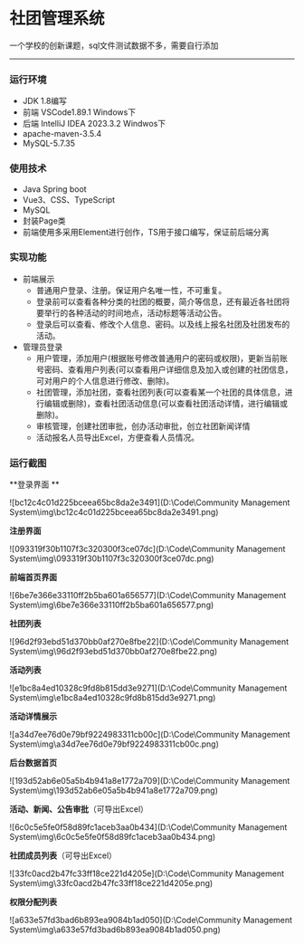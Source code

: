 # 社团管理系统

一个学校的创新课题，sql文件测试数据不多，需要自行添加

---

### 运行环境

* JDK 1.8编写
* 前端 VSCode1.89.1 Windows下
* 后端 IntelliJ IDEA 2023.3.2 Windwos下
* apache-maven-3.5.4
* MySQL-5.7.35



### 使用技术

* Java Spring boot
* Vue3、CSS、TypeScript
* MySQL
* 封装Page类
* 前端使用多采用Element进行创作，TS用于接口编写，保证前后端分离



### 实现功能

- 前端展示
  - 普通用户登录、注册。保证用户名唯一性，不可重复。
  - 登录前可以查看各种分类的社团的概要，简介等信息，还有最近各社团将要举行的各种活动的时间地点，活动标题等活动公告。
  - 登录后可以查看、修改个人信息、密码。以及线上报名社团及社团发布的活动。
- 管理员登录
  - 用户管理，添加用户(根据账号修改普通用户的密码或权限)，更新当前账号密码、查看用户列表(可以查看用户详细信息及加入或创建的社团信息，可对用户的个人信息进行修改、删除)。
  - 社团管理，添加社团，查看社团列表(可以查看某一个社团的具体信息，进行编辑或删除)，查看社团活动信息(可以查看社团活动详情，进行编辑或删除)。
  - 审核管理，创建社团审批，创办活动审批，创立社团新闻详情
  - 活动报名人员导出Excel，方便查看人员情况。



###  运行截图

**登录界面 **

![bc12c4c01d225bceea65bc8da2e3491](D:\Code\Community Management System\img\bc12c4c01d225bceea65bc8da2e3491.png)



**注册界面**

![093319f30b1107f3c320300f3ce07dc](D:\Code\Community Management System\img\093319f30b1107f3c320300f3ce07dc.png)



**前端首页界面**

![6be7e366e33110ff2b5ba601a656577](D:\Code\Community Management System\img\6be7e366e33110ff2b5ba601a656577.png)



**社团列表**

![96d2f93ebd51d370bb0af270e8fbe22](D:\Code\Community Management System\img\96d2f93ebd51d370bb0af270e8fbe22.png)



**活动列表**

![e1bc8a4ed10328c9fd8b815dd3e9271](D:\Code\Community Management System\img\e1bc8a4ed10328c9fd8b815dd3e9271.png)



**活动详情展示**

![a34d7ee76d0e79bf9224983311cb00c](D:\Code\Community Management System\img\a34d7ee76d0e79bf9224983311cb00c.png)



**后台数据首页**

![193d52ab6e05a5b4b941a8e1772a709](D:\Code\Community Management System\img\193d52ab6e05a5b4b941a8e1772a709.png)



**活动、新闻、公告审批**（可导出Excel）

![6c0c5e5fe0f58d89fc1aceb3aa0b434](D:\Code\Community Management System\img\6c0c5e5fe0f58d89fc1aceb3aa0b434.png)



**社团成员列表**（可导出Excel）

![33fc0acd2b47fc33ff18ce221d4205e](D:\Code\Community Management System\img\33fc0acd2b47fc33ff18ce221d4205e.png)



**权限分配列表**

![a633e57fd3bad6b893ea9084b1ad050](D:\Code\Community Management System\img\a633e57fd3bad6b893ea9084b1ad050.png)
